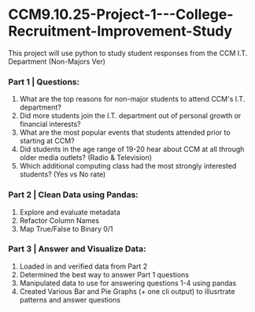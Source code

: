 # CCM9.10.25-Project-1---College-Recruitment-Improvement-Study
This project will use python to study student responses from the CCM I.T. Department (Non-Majors Ver)

### Part 1 | Questions:
1) What are the top reasons for non-major students to attend CCM's I.T. department?
2) Did more students join the I.T. department out of personal growth or financial interests?
3) What are the most popular events that students attended prior to starting at CCM?
4) Did students in the age range of 19-20 hear about CCM at all through older media outlets? (Radio & Television)
5) Which additional computing class had the most strongly interested students? (Yes vs No rate)

### Part 2 | Clean Data using Pandas:
1) Explore and evaluate metadata
2) Refactor Column Names
3) Map True/False to Binary 0/1

### Part 3 | Answer and Visualize Data:
1) Loaded in and verified data from Part 2
2) Determined the best way to answer Part 1 questions
3) Manipulated data to use for answering questions 1-4 using pandas
4) Created Various Bar and Pie Graphs (+ one cli output) to illusrtrate patterns and answer questions
